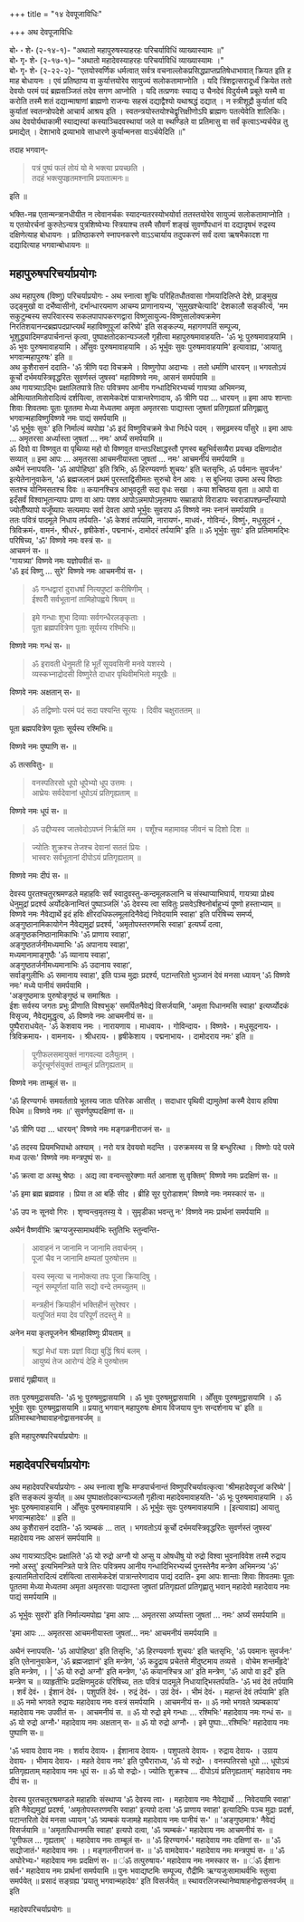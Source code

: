 +++
title = "१४ देवपूजाविधिः"

+++
अथ देवपूजाविधिः

बो॰ ॰ शे॰ (२-१४-१)- "अथातो महापुरुषस्याहरहः परिचर्याविधिं व्याख्यास्यामः ॥"    
बो॰ गृ॰ शे॰ (२-१७-१)– "अथातो महादेवस्याहरहः परिचर्याविधिं व्याख्यास्यामः ।"    
बो॰ गृ॰ शे॰ (२-२२-२)- "एतयोस्वर्णिक धर्मत्वात् सर्वत्र वचनाल्लोकप्रसिद्धप्राप्तप्रतिषेधाभावात् क्रियत इति ह माह बोधायनः । एवं प्रतिष्ठाप्य वा कुर्यात्तयोरेव सायुज्यं सलोकतामाप्नोति । यदि त्रिंशद्वत्सरादूर्ध्वं क्रियेत ततो देवयोः परमं पदं ब्रह्मसञ्जितं तदेव सगण आप्नोति । यदि तत्प्रणवः स्याद्य उ चैनदेवं विदुर्यस्मै प्रबूते यस्मै वा करोति तस्मै शतं दद्यान्माषाणां ब्राह्मणो राजन्यः सहस्रं दद्याद्वैश्यो यथाश्रद्धं दद्यात् । न स्त्रीशूद्रौ कुर्यातां यदि कुर्यातां स्वतन्त्रोपदेशे आचार्य आश्रय इति । स्वतन्त्रयोस्तयोश्चेद्वृत्तिक्षीणोऽपि ब्राह्मणः पतत्येवेति शालिकिः। अथ देवयोर्यथाकामी स्याद्यस्यां कस्याञ्चिदवस्थायां जले वा स्थण्डिले वा प्रतिमासु वा सर्वं कृत्वाऽभ्यर्चयेन्न तु प्रमाद्येत् । देशाभावे द्रव्याभावे साधारणे कुर्यान्मनसा वाऽर्चयेदिति ॥"    

तदाह भगवान्-  

> पत्रं पुष्पं फलं तोयं यो मे भक्त्या प्रयच्छति ।  
तदहं भक्त्युपहृतमश्नामि प्रयतात्मनः॥   

इति ॥  

भक्ति-नम्र एतान्मन्त्रानधीयीत न त्वेवानर्चकः स्यादन्यतरस्योभयोर्वा ततस्तयोरेव सायुज्यं सलोकतामाप्नोति । य एतयोरर्चनां कुरुतेऽन्यत्र पुत्रशिष्येभ्यः स्त्रियाश्च तस्मै सौवर्णं शङ्खं सुवर्णोपधानं वा दद्यादृषभं रुद्रस्य दक्षिणेत्याह बोधायनः । प्रतिष्ठाकरणे स्नापनकरणे वाऽऽचार्याय तदुपकरणं सर्वं दत्वा ऋषभैकादश गा दद्यादित्याह भगवान्बोधायनः ॥

## महापुरुषपरिचर्याप्रयोगः
अथ महापुरुष (विष्णु) परिचर्याप्रयोगः - अथ स्नात्वा शुचिः परिहितधौतवासा गोमयादिलिप्ते देशे, प्राङ्मुख उद्ङ्मुखो वा दर्भेष्वासीनो, दर्भान्धारयमाण आचम्य प्राणानायभ्य, 'सुमुखश्चेत्यादि' देशकालौ सङ्कीर्त्य, 'मम सकुटुम्बस्य सपरिवारस्य सकलपापापकरणद्वारा विष्णुसायुज्य-विष्णुसालोक्यक्रमेण निरतिशयानन्दब्रह्मपदप्राप्त्यर्थं महाविष्णुपूजां करिष्ये' इति  सङ्कल्प्य, महागणपतिं सम्पूज्य, भूशुद्ध्यादिमण्डपार्चनान्तं कृत्वा, पुष्पाक्षतोदकान्यञ्जलौ गृहीत्वा महापुरुषमावाहयति- 'ॐ भूः पुरुषमावाहयामि । ॐ भुवः पुरुषमावाहयामि । ओँसुवः पुरुषमावाहयामि । ॐ भूर्भुवः सुवः पुरुषमावाहयामि' इत्यावाह्य, 'आयातु भगवान्महापुरुषः' इति ॥  
अथ कुशैरासनं ददाति- 'ॐ त्रीणि पदा विचक्रमे । विष्णुगोपा अदाभ्यः । ततो धर्माणि धारयन् ॥ भगवतोऽयं कूर्चो दर्भमयस्त्रिवृद्धरितः सुवर्णस्तं जुषस्व' महाविष्णवे नमः, आसनं समर्पयामि ॥  
अथ गायत्र्याऽद्भिः प्रक्षालितपात्रे तिरः पवित्रमप आनीय गन्धादिभिरभ्यर्च्य गायत्र्या अभिमन्त्र्य, ओमित्यातमितोरादित्यं दर्शयित्वा, तासामेकदेशं पात्रान्तरेणादाय, ॐ त्रीणि पदा ... धारयन् ॥ इमा आपः शान्ताः शिवाः शिवतमाः पूताः पूततमा मेध्या मेध्यतमा अमृता अमृतरसाः पाद्यास्ता जुषतां प्रतिगृह्यतां प्रतिगृह्णातु भगवान्महाविष्णुविष्णवे नमः पाद्यं समर्पयामि ॥  
'ॐ भूर्भुवः सुवः' इति निर्माल्यं व्यपोह्य 'ॐ इदं विष्णुविचक्रमे त्रेधा निर्दधे पदम् । समूढमस्य पाँसुरे ॥ इमा आपः ... अमृतरसा अर्ध्यास्ता जुषतां ... नमः' अर्घ्यं समर्पयामि ॥  
ॐ दिवो वा विष्णवुत वा पृथिव्या महो वो विष्णवुत वान्तऽरिक्षाद्धस्तौ पृणस्व बहुभिर्वसव्यैरा प्रयच्छ दक्षिणादोत सव्यात् ॥ इमा आपः ... अमृतरसा आचमनीयास्ता जुषतां ... नमः' आचमनीयं समर्पयामि ॥  
अथैनं स्नापयति- 'ॐ आपोहिष्ठा' इति त्रिभिः, ॐ हिरण्यवर्णाः शुचयः' इति चतसृभिः, ॐ पर्वमानः सुवर्जनः' इत्येतेनानुवाकेन, 'ॐ ब्रह्मजलानं प्रथमं पुरस्ताद्विसीमतः सुरुचो वेन आवः । स बुध्निया उपमा अस्य विष्ठाः सतश्च योनिमसतश्च विवः ॥ कयानश्चित्र आभुवदूती सदा वृधः सखा । कया शचिष्ठया वृता ॥ आपो वा इदँसर्वं विश्वाभूतान्यापः प्राणा वा आपः पशव आपोऽन्नमापोऽमृतमापः सम्राडापो विराडापः स्वराडापश्छन्दाँस्यापो ज्योतीँष्यापो यजूँष्यापः सत्यमापः सर्वा देवता आपो भूर्भुवः सुवराप ॐ विष्णवे नमः स्नानं समर्पयामि ॥  
ततः पवित्रं पादमूले निधाय तर्पयति- 'ॐ केशवं तर्पयामि, नारायणं॰, माधवं॰, गोविन्दं॰, विष्णुं॰, मधुसूदनं ॰, त्रिविक्रमं॰, वामनं॰, श्रीधरं॰, हृषीकेशं॰, पद्मनाभं॰, दामोदरं तर्पयामि' इति ॥ ॐ भूर्भुवः सुवः' इति प्रतिमामद्भिः परिषिच्य, 'ॐ' विष्णवे नमः वस्त्रं स॰ ॥  
आचमनं स॰ ॥  
'गायत्र्या' विष्णवे नमः यज्ञोपवीतं स॰ ॥  
'ॐ इदं विष्णु ... सुरे' विष्णवे नमः आचमनीयं स॰ ।  

> ॐ गन्धद्वारां दुराधर्षां नित्यपुष्टां करीषिणीम् ।   
ईश्वरीँ सर्वभूतानां तामिहोपह्वये श्रियम् ॥  

> इमे गन्धाः शुभा दिव्याः सर्वगन्धैरलङ्कृताः ।  
पूता ब्रह्मपवित्रेण पूताः सूर्यस्य रश्मिभिः॥   

विष्णवे नमः गन्धं स॰ ॥  

> ॐ इरावती धेनुमती हि भूतँ सूयवसिनी मनवे यशस्ये ।  
व्यस्कभ्नाद्रोदसी विष्णुरेते दाधार पृथिवीमभितो मयूखैः ॥   

विष्णवे नमः अक्षतान् स॰ ॥  

> ॐ तद्विष्णोः परमं पदं सदा पश्यन्ति सूरयः । दिवीव चक्षुराततम् ॥  

पूता ब्रह्मपवित्रेण पूताः सूर्यस्य रश्मिभिः॥   

विष्णवे नमः पुष्पाणि स॰ ॥  

ॐ तत्सवितुः॰ ॥  

> वनस्पतिरसो धूपो धूपेभ्यो धूप उत्तमः ।  
आघ्रेयः सर्वदेवानां धूपोऽयं प्रतिगृह्यताम् ॥  

विष्णवे नमः धूपं स॰ ॥  

> ॐ उद्दीप्यस्व जातवेदोऽपघ्नं निर्ऋतिं मम । पशूँश्च महामावह जीवनं च दिशो दिश ॥  

> ज्योतिः शुक्रश्च तेजश्च देवानां सततं प्रियः ।  
भास्वरः सर्वभूतानां दीपोऽयं प्रतिगृह्यताम् ॥  

विष्णवे नमः दीपं स॰ ॥  

देवस्य पुरतश्चतुरश्रमण्डले महाहविः सर्वं स्वादुवस्तु-कन्दमूलफलानि च संस्थाप्याभिघार्य, गायत्र्या प्रोक्ष्य धेनुमुद्रां प्रदर्श्य अर्योदकेनान्वितं पुष्पाञ्जलिं 'ॐ देवस्य त्वा सवितुः प्रसवेऽश्विनोर्बाहुभ्यं पूष्णो हस्ताभ्याम् ॥ विष्णवे नमः नैवेद्यार्थे इदं हविः क्षीरदधिफलमूलादिनैवेद्यं निवेदयामि स्वाहा' इति परिषिच्य समर्प्य,  
अङ्गुष्ठानामिकायोगेन नैवेद्यमुद्रां प्रदर्श्य, 'अमृतोपस्तरणमसि स्वाहा' इत्यर्घ्यं दत्वा,  
अङ्गुष्ठकनिष्ठानामिकाभिः 'ॐ प्राणाय स्वाहा',  
अङ्गुष्ठतर्जनीमध्यमाभिः 'ॐ अपानाय स्वाहा',  
मध्यमानामाङ्गुष्ठैः 'ॐ व्यानाय स्वाहा',  
अङ्गुष्ठतर्जनीमध्यमानाभिः ॐ उदानाय स्वाहा',  
सर्वाङ्गुलीभिः ॐ समानाय स्वाहा', इति पञ्च मुद्राः प्रदर्श्य, पटान्तरितो भुञ्जानं देवं मनसा ध्यायन् 'ॐ विष्णवे नमः' मध्ये पानीयं समर्पयामि ।  
'अङ्गुष्ठमात्रः पुरुषोङ्गुष्ठं च समाश्रितः ।  
ईशः सर्वस्य जगतः प्रभुः प्रीणाति विश्वभुक्' समर्पितनैवेद्यं विसर्जयामि, 'अमृता पिधानमसि स्वाहा' इत्यर्घ्योदकं विसृज्य, नैवेद्यमुद्धृत्य, ॐ विष्णवे नमः आचमनीयं स॰ ॥  
पुष्पैराराधयेत्- 'ॐ केशवाय नमः । नारायणाय । माधवाय॰ । गोविन्दाय॰ । विष्णवे॰ । मधुसूदनाय॰ । त्रिविक्रमाय॰ । वामनाय॰ । श्रीधराय॰ । हृषीकेशाय । पद्मनाभाय॰ । दामोदराय नमः' इति ॥ 

> पूगीफलसमायुक्तं नागवल्या दलैयुतम् ।  
कर्पूरचूर्णसंयुक्तं ताम्बूलं प्रतिगृह्यताम् ॥ 

विष्णवे नमः ताम्बूलं स॰ ॥ 

'ॐ हिरण्यगर्भः समवर्तताग्रे भूतस्य जातः पतिरेक आसीत् । सदाधार पृथिवी द्यामुतेमां कस्मै देवाय हविषा विधेम ॥ विष्णवे नमः ॥' सुवर्णपुष्पदक्षिणां स॰ ॥  

'ॐ त्रीणि पदा ... धारयन्' विष्णवे नमः मङ्गळनीराजनं स॰ ॥  

'ॐ तदस्य प्रियमभिपाथो अश्याम् । नरो यत्र देवयवो मदन्ति । उरुक्रमस्य स हि बन्धुरित्था । विष्णोः पदे परमे मध्व उत्सः' विष्णवे नमः मन्त्रपुष्पं स॰ ॥  

'ॐ क्रत्वा दा अस्थु श्रेष्ठः । अद्य त्वा वन्वन्त्सुरेक्णाः मर्त आनाश सु वृक्तिम्' विष्णवे नमः प्रदक्षिणं स॰ ॥  

'ॐ इमा ब्रह्म ब्रह्मवाह । प्रिया त आ बर्हिः सीद । ब्रीहि सूर पुरोडाशम्' विष्णवे नमः नमस्कारं स॰ ॥  

'ॐ उप नः सूनवो गिरः । शृण्वन्त्व॒मृतस्य॒ ये । सुमृडीका भवन्तु नः' विष्णवे नमः प्रार्थनां समर्पयामि ॥  

अथैनं वैष्णवीभिः ऋग्यजुस्सामाथर्वभिः स्तुतिभिः स्तुन्वन्ति-  

> आवाहनं न जानामि न जानामि तवार्चनम् ।  
पूजां चैव न जानामि क्षम्यतां पुरुषोत्तम ॥  

> यस्य स्मृत्या च नामोक्त्या तपः पूजा क्रियादिषु ।  
न्यूनं सम्पूर्णतां याति सद्यो वन्दे तमच्युतम् ॥  

> मन्त्रहीनं क्रियाहीनं भक्तिहीनं सुरेश्वर ।  
यत्पूजितं मया देव परिपूर्णं तदस्तु मे ॥  

अनेन मया कृतपूजनेन श्रीमहाविष्णुः प्रीयताम् ॥  

> श्रद्धां मेधां यशः प्रज्ञां विद्या बुद्धिं श्रियं बलम् ।  
आयुष्यं तेज आरोग्यं देहि मे पुरुषोत्तम  

प्रसादं गृह्णीयात् ॥  

ततः पुरुषमुद्रासयति- 'ॐ भूः पुरुषमुद्वासयामि । ॐ भुवः पुरुषमुद्वासयामि । ओँसुवः पुरुषमुद्वासयामि । ॐ भूर्भुवः सुवः पुरुषमुद्वासयामि ॥ प्रयातु भगवान् महापुरुषः क्षेमाय विजयाय पुनः सन्दर्शनाय च' इति ॥ प्रतिमास्थानेष्वावाहनोद्वासनवर्जम् ॥  

इति महापुरुषपरिचर्याप्रयोगः ॥

## महादेवपरिचर्याप्रयोगः
अथ महादेवपरिचर्याप्रयोगः - अथ स्नात्वा शुचिः मण्डपार्चनान्तं विष्णुपरिचर्यावत्कृत्वा 'श्रीमहादेवपूजां करिष्ये' | इति सङ्कल्पं कुर्यात् ॥ अथ पुष्पाक्षतोदकान्यञ्जलौ गृहीत्वा महादेवमावाहयति- 'ॐ भूः पुरुषमावाहयामि । ॐ भुवः पुरुषमावाहयामि । ओँसुवः पुरुषमावाहयामि । ॐ भूर्भुवः सुवः पुरुषमावाहयामि । [इत्यावाह्य] आयातु भगवान्महादेवः' ॥ इति ॥  
अथ कुशैरासनं ददाति- 'ॐ त्र्यम्बकं ... तात् । भगवतोऽयं कूर्चो दर्भमयस्त्रिवृद्धरितः सुवर्णस्तं जुषस्व' महादेवाय नमः आसनं समर्पयामि ॥  

अथ गायत्र्याऽद्भिः प्रक्षालिते 'ॐ यो रुद्रो अग्नौ यो अप्सु य ओषधीषु यो रुद्रो विश्वा भुवनाविवेश तस्मै रुद्राय नमो अस्तु' इत्यभिमन्त्रिते पात्रे तिरः पवित्रमप आनीय गन्धादिभिरभ्यर्च्य पुनस्तेनैव मन्त्रेण अभिमन्त्र्य 'ॐ' इत्यातमितोरादित्यं दर्शयित्वा तासामेकदेशं पात्रान्तरेणादाय पाद्यं ददाति- इमा आपः शान्ताः शिवाः शिवतमाः पूताः पूततमा मेध्या मेध्यतमा अमृता अमृतरसाः पाद्यास्ता जुषतां प्रतिगृह्यतां प्रतिगृह्णातु भवान् महादेवो महादेवाय नमः पाद्यं समर्पयामि ॥  

ॐ भूर्भुवः सुवरों' इति निर्माल्यमपोह्य 'इमा आपः ... अमृतरसा अर्घ्यास्ता जुषतां ... नमः' अर्घ्यं समर्पयामि ॥  

'इमा आपः ... अमृतरसा आचमनीयास्ता जुषतां... नमः' आचमनीयं समर्पयामि ॥

अथैनं स्नापयति- 'ॐ आपोहिष्ठा' इति तिसृभिः, 'ॐ हिरण्यवर्णाः शुचयः' इति चतसृभिः, 'ॐ पवमानः सुवर्जनः' इति एतेनानुवाकेन, 'ॐ ब्रह्मजज्ञानं' इति मन्त्रेण, 'ॐ कद्रुद्राय प्रचेतसे मीदुष्टमाय तव्यसे । वोचेम शन्तमँहृदे' इति मन्त्रेण, । | 'ॐ यो रुद्रो अग्नौ' इति मन्त्रेण, 'ॐ कयानश्चित्र आ' इति मन्त्रेण, 'ॐ आपो वा इदँ' इति मन्त्रेण च ॥ व्याहृतीभिः प्रदक्षिणमुदकं परिषिच्य, ततः पवित्रं पादमूले निधायाद्भिस्तर्पयति- 'ॐ भवं देवं तर्पयामि । शर्वं देवं॰ । ईशानं देवं॰ । पशुपतिं देवं॰ । रुद्रं देवं॰ । उग्रं देवं॰ । भीमं देवं॰ । महान्तं देवं तर्पयामि' इति ॥ ॐ नमो भगवते रुद्रायः महादेवाय नमः वस्त्रं समर्पयामि । आचमनीयं स॰ ॥ ॐ नमो भगवते त्र्यम्बकाय' महादेवाय नमः उपवीतं स॰ । आचमनीयं स. ॥ ॐ यो रुद्रो इमे गन्धाः ... रश्मिभिः' महादेवाय नमः गन्धं स॰ ॥ ॐ यो रुद्रो अग्नौ॰' महादेवाय नमः अक्षतान् स॰ ॥ ॐ यो रुद्रो अग्नौ॰ । इमे पुष्पाः...रश्मिभिः' महादेवाय नमः पुष्पाणि स॰॥

'ॐ भवाय देवाय नमः । शर्वाय देवाय॰ । ईशानाय देवाय॰ । पशुपतये देवाय॰ । रुद्राय देवाय॰ । उग्राय देवाय॰ । भीमाय देवाय॰ । महते देवाय नमः' इति पुष्पैराराध्य, 'ॐ यो रुद्रो॰ । वनस्पतिरसो धूपो ... धूपोऽयं प्रतिगृह्यताम् महादेवाय नमः धूपं स॰ ॥ ॐ यो रुद्रोः॰। ज्योतिः शुक्रश्च ... दीपोऽयं प्रतिगृह्यताम्' महादेवाय नमः दीपं स॰ ॥

देवस्य पुरतचतुरश्रमण्डले महाहविः संस्थाप्य 'ॐ देवस्य त्वा॰ । महादेवाय नमः नैवेद्यार्थे ... निवेदयामि स्वाहा' इति नैवेद्यमुद्रां प्रदर्श्य, 'अमृतोपस्तरणमसि स्वाहा' इत्यपो दत्वा 'ॐ प्राणाय स्वाहा' इत्यादिभिः पञ्च मुद्राः प्रदर्श, पटान्तरितो देवं मनसा ध्यायन् 'ॐ त्र्यम्बकं यजामहे  महादेवाय नमः पानीयं स॰' ॥ 'अङ्गुष्ठमात्रः' नैवेद्यं विसर्जयामि ॥ 'अमृतापिधानमसि स्वाहा' इत्यपो दत्वा, 'ॐ त्र्यम्बकं॰' महादेवाय नमः आचमनीयं स॰ ॥ 'पूगीफल ... गृह्यताम्' । महादेवाय नमः ताम्बूलं स॰ ॥ 'ॐ हिरण्यगर्भ॰' महादेवाय नमः दक्षिणां स॰ ॥ 'ॐ सद्योजातं॰' महादेवाय नमः ।। मङ्गलनीराजनं स॰ ॥ 'ॐ वामदेवाय॰' महादेवाय नमः मन्त्रपुष्पं स॰ ॥ 'ॐ अघोरेभ्यः॰' महादेवाय नमः प्रदक्षिणं स॰ ॥  ॑ॐ तत्पुरुषाय॰' महादेवाय नमः नमस्कार स॰ ॥  ॑ॐ ईशानः सर्व॰' महादेवाय नमः प्रार्थनां समर्पयामि ॥ पुनः भवाद्यष्टमिः सम्पूज्य, रौद्रीमिः ऋग्यजुःसामाथर्वभिः स्तुत्वा समर्पयेत् ॥ प्रसादं सङ्ग्रह्य 'प्रयातु भगवान्महादेवः' इति विसर्जयेत् ॥ स्थावरलिजस्थानेष्वाषाहनोद्वासनवर्जम् ॥ इति  

महादेवपरिचर्याप्रयोगः ॥




